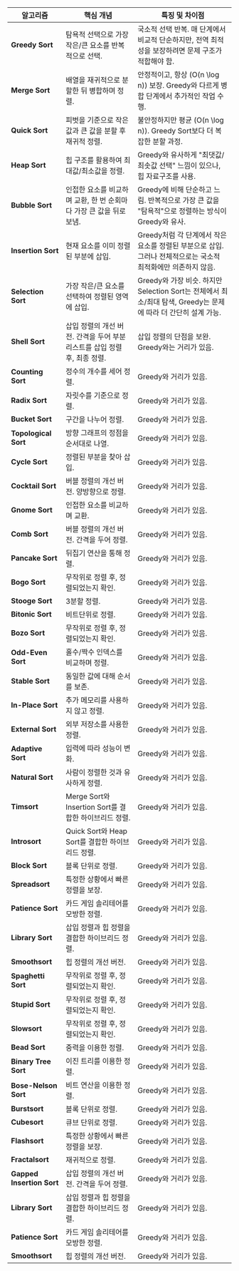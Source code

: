 
| **알고리즘**         | **핵심 개념**                                                                 | **특징 및 차이점**                                                                                         |
|----------------------|------------------------------------------------------------------------------|------------------------------------------------------------------------------------------------------------|
| **Greedy Sort**      | 탐욕적 선택으로 가장 작은/큰 요소를 반복적으로 선택.                         | 국소적 선택 반복. 매 단계에서 비교적 단순하지만, 전역 최적성을 보장하려면 문제 구조가 적합해야 함.            |
| **Merge Sort**       | 배열을 재귀적으로 분할한 뒤 병합하며 정렬.                                   | 안정적이고, 항상 \(O(n \log n)\) 보장. Greedy와 다르게 병합 단계에서 추가적인 작업 수행.                     |
| **Quick Sort**       | 피벗을 기준으로 작은 값과 큰 값을 분할 후 재귀적 정렬.                      | 불안정하지만 평균 \(O(n \log n)\). Greedy Sort보다 더 복잡한 분할 과정.                                      |
| **Heap Sort**        | 힙 구조를 활용하여 최대값/최소값을 정렬.                                     | Greedy와 유사하게 "최댓값/최솟값 선택" 느낌이 있으나, 힙 자료구조를 사용.                                   |
| **Bubble Sort**      | 인접한 요소를 비교하며 교환, 한 번 순회마다 가장 큰 값을 뒤로 보냄.          | Greedy에 비해 단순하고 느림. 반복적으로 가장 큰 값을 "탐욕적"으로 정렬하는 방식이 Greedy와 유사.             |
| **Insertion Sort**   | 현재 요소를 이미 정렬된 부분에 삽입.                                         | Greedy처럼 각 단계에서 작은 요소를 정렬된 부분으로 삽입. 그러나 전체적으로는 국소적 최적화에만 의존하지 않음. |
| **Selection Sort**   | 가장 작은/큰 요소를 선택하여 정렬된 영역에 삽입.                              | Greedy와 가장 비슷. 하지만 Selection Sort는 전체에서 최소/최대 탐색, Greedy는 문제에 따라 더 간단히 설계 가능.|
| **Shell Sort**       | 삽입 정렬의 개선 버전. 간격을 두어 부분 리스트를 삽입 정렬 후, 최종 정렬. | 삽입 정렬의 단점을 보완. Greedy와는 거리가 있음.                                                              |
| **Counting Sort**    | 정수의 개수를 세어 정렬.                                                   | Greedy와 거리가 있음.                                                                                       |
| **Radix Sort**       | 자릿수를 기준으로 정렬.                                                     | Greedy와 거리가 있음.                                                                                       |
| **Bucket Sort**      | 구간을 나누어 정렬.                                                         | Greedy와 거리가 있음.                                                                                       |
| **Topological Sort** | 방향 그래프의 정점을 순서대로 나열.                                         | Greedy와 거리가 있음.                                                                                       |
| **Cycle Sort**       | 정렬된 부분을 찾아 삽입.                                                    | Greedy와 거리가 있음.                                                                                       |
| **Cocktail Sort**    | 버블 정렬의 개선 버전. 양방향으로 정렬.                                     | Greedy와 거리가 있음.                                                                                       |
| **Gnome Sort**       | 인접한 요소를 비교하며 교환.                                                 | Greedy와 거리가 있음.                                                                                       |
| **Comb Sort**        | 버블 정렬의 개선 버전. 간격을 두어 정렬.                                    | Greedy와 거리가 있음.                                                                                       |
| **Pancake Sort**     | 뒤집기 연산을 통해 정렬.                                                    | Greedy와 거리가 있음.                                                                                       |
| **Bogo Sort**        | 무작위로 정렬 후, 정렬되었는지 확인.                                        | Greedy와 거리가 있음.                                                                                       |
| **Stooge Sort**      | 3분할 정렬.                                                                | Greedy와 거리가 있음.                                                                                       |
| **Bitonic Sort**     | 비트단위로 정렬.                                                            | Greedy와 거리가 있음.                                                                                       |
| **Bozo Sort**        | 무작위로 정렬 후, 정렬되었는지 확인.                                        | Greedy와 거리가 있음.                                                                                       |
| **Odd-Even Sort**    | 홀수/짝수 인덱스를 비교하며 정렬.                                           | Greedy와 거리가 있음.                                                                                       |
| **Stable Sort**      | 동일한 값에 대해 순서를 보존.                                               | Greedy와 거리가 있음.                                                                                       |
| **In-Place Sort**    | 추가 메모리를 사용하지 않고 정렬.                                           | Greedy와 거리가 있음.                                                                                       |
| **External Sort**    | 외부 저장소를 사용한 정렬.                                                  | Greedy와 거리가 있음.                                                                                       |
| **Adaptive Sort**    | 입력에 따라 성능이 변화.                                                    | Greedy와 거리가 있음.                                                                                       |
| **Natural Sort**     | 사람이 정렬한 것과 유사하게 정렬.                                           | Greedy와 거리가 있음.                                                                                       |
| **Timsort**          | Merge Sort와 Insertion Sort를 결합한 하이브리드 정렬.                       | Greedy와 거리가 있음.                                                                                       |
| **Introsort**        | Quick Sort와 Heap Sort를 결합한 하이브리드 정렬.                            | Greedy와 거리가 있음.                                                                                       |
| **Block Sort**       | 블록 단위로 정렬.                                                           | Greedy와 거리가 있음.                                                                                       |
| **Spreadsort**       | 특정한 상황에서 빠른 정렬을 보장.                                           | Greedy와 거리가 있음.                                                                                       |
| **Patience Sort**    | 카드 게임 솔리테어를 모방한 정렬.                                           | Greedy와 거리가 있음.                                                                                       |
| **Library Sort**     | 삽입 정렬과 힙 정렬을 결합한 하이브리드 정렬.                              | Greedy와 거리가 있음.                                                                                       |
| **Smoothsort**       | 힙 정렬의 개선 버전.                                                         | Greedy와 거리가 있음.                                                                                       |
| **Spaghetti Sort**   | 무작위로 정렬 후, 정렬되었는지 확인.                                        | Greedy와 거리가 있음.                                                                                       |
| **Stupid Sort**      | 무작위로 정렬 후, 정렬되었는지 확인.                                        | Greedy와 거리가 있음.                                                                                       |
| **Slowsort**         | 무작위로 정렬 후, 정렬되었는지 확인.                                        | Greedy와 거리가 있음.                                                                                       |
| **Bead Sort**        | 중력을 이용한 정렬.                                                         | Greedy와 거리가 있음.                                                                                       |
| **Binary Tree Sort** | 이진 트리를 이용한 정렬.                                                    | Greedy와 거리가 있음.                                                                                       |
| **Bose-Nelson Sort** | 비트 연산을 이용한 정렬.                                                    | Greedy와 거리가 있음.                                                                                       |
| **Burstsort**        | 블록 단위로 정렬.                                                           | Greedy와 거리가 있음.                                                                                       |
| **Cubesort**         | 큐브 단위로 정렬.                                                           | Greedy와 거리가 있음.                                                                                       |
| **Flashsort**        | 특정한 상황에서 빠른 정렬을 보장.                                           | Greedy와 거리가 있음.                                                                                       |
| **Fractalsort**      | 재귀적으로 정렬.                                                           | Greedy와 거리가 있음.                                                                                       |
| **Gapped Insertion Sort** | 삽입 정렬의 개선 버전. 간격을 두어 정렬.                                | Greedy와 거리가 있음.                                                                                       |
| **Library Sort**     | 삽입 정렬과 힙 정렬을 결합한 하이브리드 정렬.                              | Greedy와 거리가 있음.                                                                                       |
| **Patience Sort**    | 카드 게임 솔리테어를 모방한 정렬.                                           | Greedy와 거리가 있음.                                                                                       |
| **Smoothsort**       | 힙 정렬의 개선 버전.                                                         | Greedy와 거리가 있음.                                                                                       |
